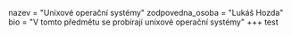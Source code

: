 nazev = "Unixové operační systémy"
zodpovedna_osoba = "Lukáš Hozda"
bio = "V tomto předmětu se probírají unixové operační systémy"
+++
test
